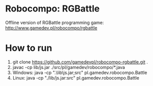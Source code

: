 Robocompo: RGBattle
==================

Offline version of RGBattle programming game: http://www.gamedev.pl/robocompo/rgbattle

How to run
==========

1. git clone https://github.com/gamedevpl/robocompo-rgbattle.git .
2. javac -cp lib/js.jar ./src/pl/gamedev/robocompo/*.java
3. Windows: java -cp ".\lib\js.jar;src" pl.gamedev.robocompo.Battle
3. Linux: java -cp "./lib/js.jar:src" pl.gamedev.robocompo.Battle

